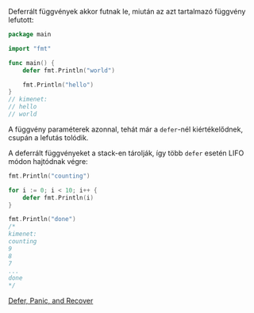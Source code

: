 Deferrált függvények akkor futnak le, miután az azt tartalmazó függvény lefutott:
```go
package main

import "fmt"

func main() {
	defer fmt.Println("world")

	fmt.Println("hello")
}
// kimenet:
// hello
// world
```
A függvény paraméterek azonnal, tehát már a `defer`-nél kiértékelődnek, csupán a lefutás tolódik.

A deferrált függvényeket a stack-en tárolják, így több `defer` esetén LIFO módon hajtódnak végre:
```go
fmt.Println("counting")

for i := 0; i < 10; i++ {
	defer fmt.Println(i)
}

fmt.Println("done")
/* 
kimenet:
counting
9
8
7
...
done
*/
```

[Defer, Panic, and Recover](https://go.dev/blog/defer-panic-and-recover)
